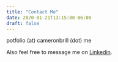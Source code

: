 ```yaml
---
title: "Contact Me"
date: 2020-01-21T13:15:00-06:00
draft: false
---
```


potfolio (at) cameronbrill (dot) me


Also feel free to message me on [Linkedin](https://www.linkedin.com/in/cameronbrill/).
